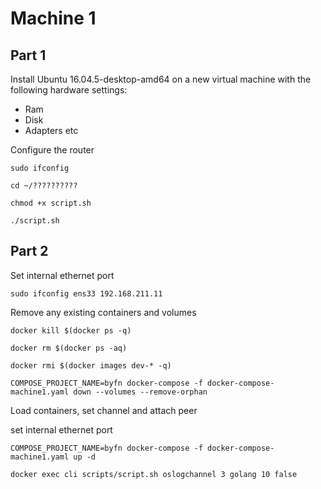 # Machine 1

## Part 1

Install Ubuntu 16.04.5-desktop-amd64 on a new virtual machine with the following hardware settings:

- Ram
- Disk
- Adapters etc

Configure the router 

```
sudo ifconfig

cd ~/??????????

chmod +x script.sh

./script.sh
```

## Part 2

Set internal ethernet port

```
sudo ifconfig ens33 192.168.211.11
```

Remove any existing containers and volumes

```
docker kill $(docker ps -q)

docker rm $(docker ps -aq)

docker rmi $(docker images dev-* -q)

COMPOSE_PROJECT_NAME=byfn docker-compose -f docker-compose-machine1.yaml down --volumes --remove-orphan
```

Load containers, set channel and attach peer

set internal ethernet port

```
COMPOSE_PROJECT_NAME=byfn docker-compose -f docker-compose-machine1.yaml up -d

docker exec cli scripts/script.sh oslogchannel 3 golang 10 false
```
